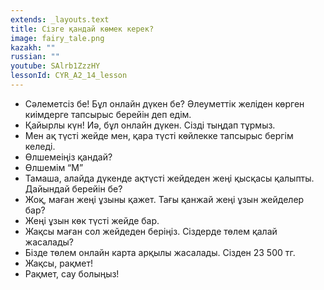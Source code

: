 ```yaml
---
extends: _layouts.text
title: Сізге қандай көмек керек?
image: fairy_tale.png
kazakh: ""
russian: ""
youtube: SAlrb1ZzzHY
lessonId: CYR_A2_14_lesson
---
```


- Сәлеметсіз бе! Бұл онлайн дүкен бе? Әлеуметтік желіден көрген киімдерге тапсырыс берейін деп едім.
- Қайырлы күн! Иә, бұл онлайн дүкен. Сізді тыңдап тұрмыз.
- Мен ақ түсті жейде мен, қара түсті көйлекке тапсырыс бергім келеді.
- Өлшемеіңіз қандай?
- Өлшемім “М” 
- Тамаша, алайда дүкенде ақтүсті жейдеден жеңі қысқасы қалыпты. Дайындай берейін бе?
- Жоқ, маған жеңі ұзыны қажет. Тағы қанжай жеңі ұзын  жейделер бар?
- Жеңі ұзын көк түсті жейде бар. 
- Жақсы маған сол жейдеден беріңіз. Сіздерде төлем қалай жасалады?
- Бізде төлем онлайн карта арқылы жасалады. Сізден 23 500 тг. 
- Жақсы, рақмет!
- Рақмет, сау болыңыз!
